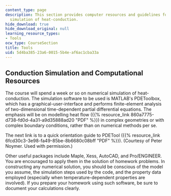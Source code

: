 ```yaml
---
content_type: page
description: This section provides computer resources and guidelines for numerical
  simulation of heat-conduction.
hide_download: true
hide_download_original: null
learning_resource_types:
- Tools
ocw_type: CourseSection
title: Tools
uid: 5d4ba385-23a6-0015-5b4e-af6ac1cba33a
---
```


Conduction Simulation and Computational Resources
-------------------------------------------------

The course will spend a week or so on numerical simulation of heat-conduction. The simulation software to be used is MATLAB's PDEToolbox, which has a graphical-user-interface and performs finite-element analysis of two-dimensional time-dependent partial differential equations. The emphasis will be on modelling heat flow ({{% resource_link 860a7775-d738-fd0d-4a31-a9d35888ad20 "PDF" %}}) in complex geometries or with complex boundary conditions, rather than on numerical methods per se.

The next link is to a quick orientation guide to PDETool ({{% resource_link 6fcd30c3-3e98-fa49-85be-8b6680c08bff "PDF" %}}). (Courtesy of Peter Noymer. Used with permission.)

Other useful packages include Maple, Xess, AutoCAD, and Pro/ENGINEER. You are encouraged to apply them in the solution of homework problems. In constructing any numerical solution, you should be conscious of the model you assume, the simulation steps used by the code, and the property data employed (especially when temperature-dependent properties are involved). If you prepare your homework using such software, be sure to document your calculations clearly.